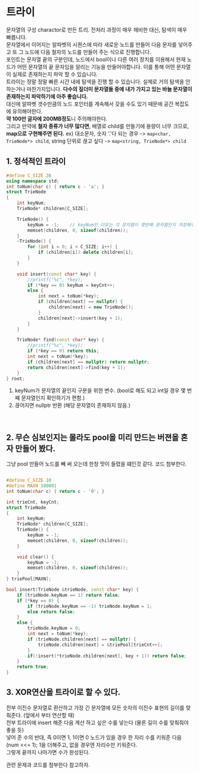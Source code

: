 트라이
===
문자열의 구성 charactor로 만든 트리. 전처리 과정이 매우 헤비한 대신, 탐색이 매우 빠릅니다.    
문자열에서 이어지는 알파벳의 시퀀스에 따라 새로운 노드를 만들어 다음 문자를 넣어주고 또 그 노드에 다음 철자의 노드를 만들어 주는 식으로 진행합니다.		     
포인트는 문자열 끝의 구분인데, 노드에서 bool이나 다른 여러 장치를 이용해서 현재 노드가 어떤 문자열의 끝 문자임을 알리는 기능을 만들어야합니다. 이를 통해 어떤 문자열이 실제로 존재하는지 파악 할 수 있습니다.    
트라이는 정말 정말 빠른 시간 내에 탐색을 진행 할 수 있습니다. 실제로 거의 탐색을 안 하는거나 마찬가지입니다. **다수의 짚더미 문자열들 중에 내가 가지고 있는 바늘 문자열이 존재하는지 파악하기에 아주 좋습니다.** 	    
대신에 알파벳 갯수만큼의 노드 포인터를 계속해서 갖을 수도 있기 때문에 공간 복잡도에 유의해야한다.    
**약 100만 글자에 200MB정도**니 주의해야한다.    
그리고 만약에 **철자 종류가 너무 많다면**, 배열로 child를 만들기에 용량이 너무 크므로, **map으로 구현해주면 된다.**
ex) 대소문자, 숫자 '.'다 되는 경우 -> `map<char, TrieNode*> child`, string 단위로 끊고 싶다 -> `map<string, TrieNode*> child`
<br/>

## 1. 정석적인 트라이
```c++
#define C_SIZE 26
using namespace std;
int toNum(char c) { return c - 'a'; }
struct TrieNode
{
	int keyNum;
	TrieNode* children[C_SIZE];

	TrieNode() {
		keyNum = -1;	// keyNum인 이유는 각 문자열이 몇번째 문자열인지 저장해주려는 의도. 나만의 활용법.
		memset(children, 0, sizeof(children));
	}
	~TrieNode() {
		for (int i = 0; i < C_SIZE; i++) {
			if (children[i]) delete children[i];
		}
	}

	void insert(const char* key) {
		//printf("%c", *key);
		if (*key == 0) keyNum = keyCnt++;
		else {
			int next = toNum(*key);
			if (children[next] == nullptr) {
				children[next] = new TrieNode();
			}
			children[next]->insert(key + 1);
		}
	}

	TrieNode* find(const char* key) {
		//printf("%c", *key);
		if (*key == 0) return this;
		int next = toNum(*key);
		if (children[next] == nullptr) return nullptr;
		return children[next]->find(key + 1);
	}
} root;

```
1. keyNum가 문자열의 끝인지 구분을 위한 변수. (bool로 해도 되고 int일 경우 몇 번째 문자열인지 확인하기가 편함.)
2. 끊어지면 nullptr 반환 (해당 문자열이 존재하지 않음.)
<br/>

## 2. 무슨 심보인지는 몰라도 pool을 미리 만드는 버젼을 혼자 만들어 봤다.
그냥 pool 만들어 노드를 빼 써 오는데 한창 맛이 들렸을 떄인것 같다. 코드 첨부한다.


```C++

#define C_SIZE 10
#define MAXN 100001
int toNum(char c) { return c - '0'; }

int trieCnt, keyCnt;
struct TrieNode
{
    int keyNum;
    TrieNode* children[C_SIZE];
    TrieNode() {
        keyNum = -1;
        memset(children, 0, sizeof(children));
    }

    void clear() {
        keyNum = -1;
        memset(children, 0, sizeof(children));
    }
} triePool[MAXN];

bool insert(TrieNode &trieNode, const char* key) {
    if (trieNode.keyNum == 1) return false;
    if (*key == 0) {
        if (trieNode.keyNum == -1) trieNode.keyNum = 1;
        else return false;
    }
    else {
        trieNode.keyNum = 0;
        int next = toNum(*key);
        if (trieNode.children[next] == nullptr) {
            trieNode.children[next] = &triePool[trieCnt++];
        }
        if(!insert(*trieNode.children[next], key + 1)) return false;
    }
    return true;
}
```

## 3. XOR연산을 트라이로 할 수 있다.
전부 이진수 문자열로 환산하고 가장 긴 문자열에 모든 숫자의 이진수 표현의 길이를 맞춰준다. (앞에서 부터 연산할 때)    
전부 트라이에 insert 해준 다음 계산 하고 싶은 수를 넣는다 (물론 길이 수를 맞춰줘야 좋을 듯)    
넣어 준 수의 반대, 즉 0이면 1, 1이면 0 노드가 있을 경우 한 자리 수를 키워준 다음 (num <<= 1); 1을 더해주고, 없을 경우엔 자리수만 키워준다.		
그렇게 끝까지 나아가면 수가 완성된다.    

관련 문제과 코드를 첨부한다 참고하자.

